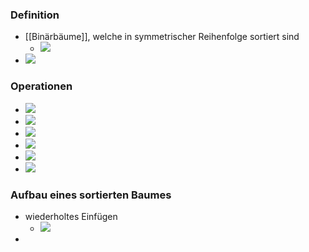 ### Definition
+ [[Binärbäume]], welche in symmetrischer Reihenfolge sortiert sind
	+ ![](../../../../z_images/Pasted%20image%2020221114135404.png)
+ ![](../../../../z_images/Pasted%20image%2020221114142100.png)

### Operationen
+ ![](../../../../z_images/Pasted%20image%2020221114135714.png)
+ ![](../../../../z_images/Pasted%20image%2020221114135945.png)
+ ![](../../../../z_images/Pasted%20image%2020221114140208.png)
+ ![](../../../../z_images/Pasted%20image%2020221114141440.png)
+ ![](../../../../z_images/Pasted%20image%2020221114141459.png)
+ ![](../../../../z_images/Pasted%20image%2020221114141614.png)

### Aufbau eines sortierten Baumes
+ wiederholtes Einfügen
	+ ![](../../../../z_images/Pasted%20image%2020221114140717.png)
+ 